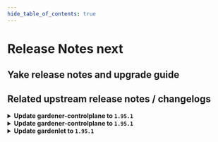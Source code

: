 ```yaml
---
hide_table_of_contents: true
---
```


# Release Notes next

## Yake release notes and upgrade guide

## Related upstream release notes / changelogs


<details>
<summary><b>Update gardener-controlplane to <code>1.95.1</code></b></summary>

# [gardener/gardener]

## 🏃 Others

- `[OPERATOR]` gardenlet: An issue causing the blackbox-exporter Deployment to be created and to be unhealthy in the Shoot control plane for Shoots with `.spec.purpose=testing` is now fixed. by @ialidzhikov [#9798]

## Docker Images
- admission-controller: `europe-docker.pkg.dev/gardener-project/releases/gardener/admission-controller:v1.95.1`
- apiserver: `europe-docker.pkg.dev/gardener-project/releases/gardener/apiserver:v1.95.1`
- controller-manager: `europe-docker.pkg.dev/gardener-project/releases/gardener/controller-manager:v1.95.1`
- gardenlet: `europe-docker.pkg.dev/gardener-project/releases/gardener/gardenlet:v1.95.1`
- node-agent: `europe-docker.pkg.dev/gardener-project/releases/gardener/node-agent:v1.95.1`
- operator: `europe-docker.pkg.dev/gardener-project/releases/gardener/operator:v1.95.1`
- resource-manager: `europe-docker.pkg.dev/gardener-project/releases/gardener/resource-manager:v1.95.1`
- scheduler: `europe-docker.pkg.dev/gardener-project/releases/gardener/scheduler:v1.95.1`


</details>

<details>
<summary><b>Update gardener-controlplane to <code>1.95.1</code></b></summary>

# [gardener/gardener]

## 🏃 Others

- `[OPERATOR]` gardenlet: An issue causing the blackbox-exporter Deployment to be created and to be unhealthy in the Shoot control plane for Shoots with `.spec.purpose=testing` is now fixed. by @ialidzhikov [#9798]

## Docker Images
- admission-controller: `europe-docker.pkg.dev/gardener-project/releases/gardener/admission-controller:v1.95.1`
- apiserver: `europe-docker.pkg.dev/gardener-project/releases/gardener/apiserver:v1.95.1`
- controller-manager: `europe-docker.pkg.dev/gardener-project/releases/gardener/controller-manager:v1.95.1`
- gardenlet: `europe-docker.pkg.dev/gardener-project/releases/gardener/gardenlet:v1.95.1`
- node-agent: `europe-docker.pkg.dev/gardener-project/releases/gardener/node-agent:v1.95.1`
- operator: `europe-docker.pkg.dev/gardener-project/releases/gardener/operator:v1.95.1`
- resource-manager: `europe-docker.pkg.dev/gardener-project/releases/gardener/resource-manager:v1.95.1`
- scheduler: `europe-docker.pkg.dev/gardener-project/releases/gardener/scheduler:v1.95.1`


</details>

<details>
<summary><b>Update gardenlet to <code>1.95.1</code></b></summary>

# [gardener/gardener]

## 🏃 Others

- `[OPERATOR]` gardenlet: An issue causing the blackbox-exporter Deployment to be created and to be unhealthy in the Shoot control plane for Shoots with `.spec.purpose=testing` is now fixed. by @ialidzhikov [#9798]

## Docker Images
- admission-controller: `europe-docker.pkg.dev/gardener-project/releases/gardener/admission-controller:v1.95.1`
- apiserver: `europe-docker.pkg.dev/gardener-project/releases/gardener/apiserver:v1.95.1`
- controller-manager: `europe-docker.pkg.dev/gardener-project/releases/gardener/controller-manager:v1.95.1`
- gardenlet: `europe-docker.pkg.dev/gardener-project/releases/gardener/gardenlet:v1.95.1`
- node-agent: `europe-docker.pkg.dev/gardener-project/releases/gardener/node-agent:v1.95.1`
- operator: `europe-docker.pkg.dev/gardener-project/releases/gardener/operator:v1.95.1`
- resource-manager: `europe-docker.pkg.dev/gardener-project/releases/gardener/resource-manager:v1.95.1`
- scheduler: `europe-docker.pkg.dev/gardener-project/releases/gardener/scheduler:v1.95.1`


</details>
